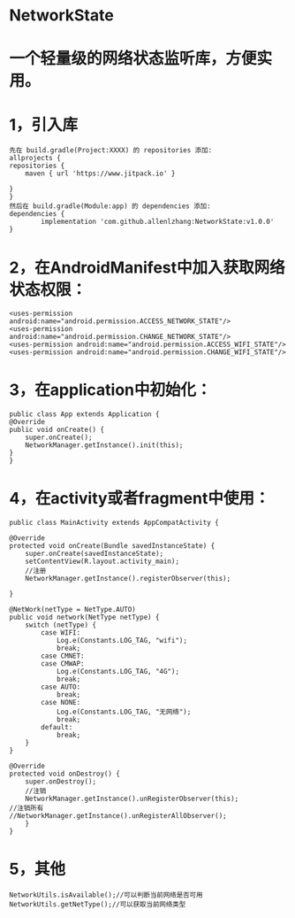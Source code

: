 # NetworkState
# 一个轻量级的网络状态监听库，方便实用。
# 1，引入库
    先在 build.gradle(Project:XXXX) 的 repositories 添加:
    allprojects {
    repositories {
        maven { url 'https://www.jitpack.io' }
        
    }
    }
    然后在 build.gradle(Module:app) 的 dependencies 添加:
    dependencies {
	        implementation 'com.github.allenlzhang:NetworkState:v1.0.0'
	}
# 2，在AndroidManifest中加入获取网络状态权限：

    <uses-permission android:name="android.permission.ACCESS_NETWORK_STATE"/>
    <uses-permission android:name="android.permission.CHANGE_NETWORK_STATE"/>
    <uses-permission android:name="android.permission.ACCESS_WIFI_STATE"/>
    <uses-permission android:name="android.permission.CHANGE_WIFI_STATE"/>
    
# 3，在application中初始化：
    public class App extends Application {
    @Override
    public void onCreate() {
        super.onCreate();
        NetworkManager.getInstance().init(this);
    }
    }
# 4，在activity或者fragment中使用：
    public class MainActivity extends AppCompatActivity {

    @Override
    protected void onCreate(Bundle savedInstanceState) {
        super.onCreate(savedInstanceState);
        setContentView(R.layout.activity_main);
        //注册
        NetworkManager.getInstance().registerObserver(this);
       
    }

    @NetWork(netType = NetType.AUTO)
    public void network(NetType netType) {
        switch (netType) {
            case WIFI:
                Log.e(Constants.LOG_TAG, "wifi");
                break;
            case CMNET:
            case CMWAP:
                Log.e(Constants.LOG_TAG, "4G");
                break;
            case AUTO:
                break;
            case NONE:
                Log.e(Constants.LOG_TAG, "无网络");
                break;
            default:
                break;
        }
    }

    @Override
    protected void onDestroy() {
        super.onDestroy();
        //注销
        NetworkManager.getInstance().unRegisterObserver(this);
	//注销所有
	//NetworkManager.getInstance().unRegisterAllObserver();
    	}
    }
# 5，其他
  	NetworkUtils.isAvailable();//可以判断当前网络是否可用
  	NetworkUtils.getNetType();//可以获取当前网络类型
